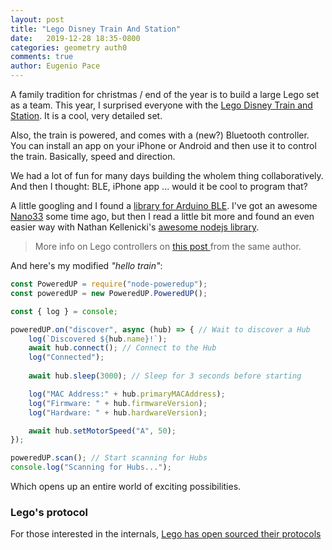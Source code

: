 ```yaml
---
layout: post
title: "Lego Disney Train And Station"
date:   2019-12-28 18:35-0800
categories: geometry auth0
comments: true
author: Eugenio Pace
---
```


A family tradition for christmas / end of the year is to build a large Lego set as a team. This year, I surprised everyone with the [Lego Disney Train and Station](https://www.lego.com/en-us/product/disney-train-and-station-71044). It is a cool, very detailed set.

Also, the train is powered, and comes with a (new?) Bluetooth controller. You can install an app on your iPhone or Android and then use it to control the train. Basically, speed and direction.

We had a lot of fun for many days building the wholem thing collaboratively. And then I thought: BLE, iPhone app ... would it be cool to program that?

A little googling and I found a [library for Arduino BLE](https://github.com/corneliusmunz/legoino). I've got an awesome [Nano33](https://store.arduino.cc/usa/nano-33-iot) some time ago, but then I read a little bit more and found an even easier way with Nathan Kellenicki's [awesome nodejs library](https://github.com/nathankellenicki/node-poweredup).

> More info on Lego controllers on [this post ](https://nathan.kellenicki.com/posts/2018/09/25/introducing-node-poweredup/) from the same author.

And here's my modified _"hello train"_:

```js
const PoweredUP = require("node-poweredup");
const poweredUP = new PoweredUP.PoweredUP();

const { log } = console;

poweredUP.on("discover", async (hub) => { // Wait to discover a Hub
    log(`Discovered ${hub.name}!`);
    await hub.connect(); // Connect to the Hub
    log("Connected");
    
    await hub.sleep(3000); // Sleep for 3 seconds before starting

    log("MAC Address:" + hub.primaryMACAddress);
    log("Firmware: " + hub.firmwareVersion);
    log("Hardware: " + hub.hardwareVersion);

    await hub.setMotorSpeed("A", 50);
});

poweredUP.scan(); // Start scanning for Hubs
console.log("Scanning for Hubs...");  
```

Which opens up an entire world of exciting possibilities. 

### Lego's protocol

For those interested in the internals, [Lego has open sourced their protocols](https://github.com/LEGO/lego-ble-wireless-protocol-docs)
